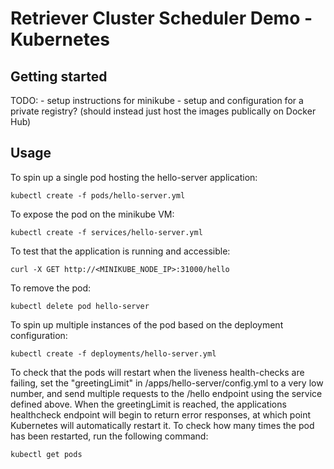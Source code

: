 # Retriever Cluster Scheduler Demo - Kubernetes

## Getting started

TODO: 
	- setup instructions for minikube
	- setup and configuration for a private registry? (should instead just host the images publically on Docker Hub)

## Usage

To spin up a single pod hosting the hello-server application:

	kubectl create -f pods/hello-server.yml

To expose the pod on the minikube VM:
	
	kubectl create -f services/hello-server.yml

To test that the application is running and accessible:

	curl -X GET http://<MINIKUBE_NODE_IP>:31000/hello

To remove the pod:

	kubectl delete pod hello-server

To spin up multiple instances of the pod based on the deployment configuration:
	
	kubectl create -f deployments/hello-server.yml

To check that the pods will restart when the liveness health-checks are failing, set the "greetingLimit" in /apps/hello-server/config.yml to a very low number, and send multiple requests to the /hello endpoint using the service defined above. When the greetingLimit is reached, the applications healthcheck endpoint will begin to return error responses, at which point Kubernetes will automatically restart it. To check how many times the pod has been restarted, run the following command:

	kubectl get pods